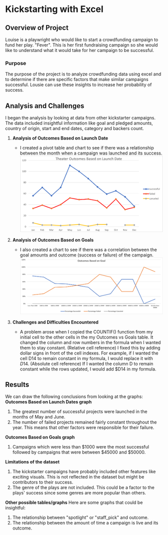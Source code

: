 # Kickstarting with Excel

## Overview of Project
Louise is a playwright who would like to start a crowdfunding campaign to fund her play. "Fever". This is her first fundraising campaign so she would like to understand what it would take for her campaign to be successful.

### Purpose
The purpose of the project is to analyze crowdfunding data using excel and to determine if there are specific factors that make similar campaigns successful. Lousie can use these insights to increase her probability of success.

## Analysis and Challenges
I began the analysis by looking at data from other kickstarter campaigns. The data included insightful information like goal and pledged amounts, country of origin, start and end dates, category and backers count.                     
1. **Analysis of Outcomes Based on Launch Date**
      - I created a pivot table and chart to see if there was a relationship between the month when a campaign was launched and its success. 
      ![Theater_Outcomes_vs_Launch](https://github.com/Kee2u/Bootcamp-Module1-Kickstarter-Analysis/blob/main/resources/Theater_Outcomes_vs_Launch.png?raw=true)
      
2. **Analysis of Outcomes Based on Goals**
      - I also created a chart to see if there was a correlation between the goal amounts and outcome (success or failure) of the campaign.
      ![Outcomes_vs_Goals](https://github.com/Kee2u/Bootcamp-Module1-Kickstarter-Analysis/blob/main/resources/Outcomes_vs_Goals.png?raw=true)
      
3. **Challenges and Difficulties Encountered**
     - A problem arose when I copied the COUNTIF() function from my initial cell to the other cells in the my Outcomes vs Goals table. It changed the column and row numbers            in the formula when I wanted them to stay constant. (Relative cell reference) I fixed this by adding dollar signs in front of the cell indexes. For example, if I                wanted the cell D14 to remain constant in my formula, I would replace it with $D$14. (Absolute cell reference) If I wanted the column D to remain constant while the rows        updated, I would add $D14 in my formula.

## Results

We can draw the following conclusions from looking at the graphs:
**Outcomes Based on Launch Dates graph**
1. The greatest number of successful projects were launched in the months of May and June. 
2. The number of failed projects remained fairly constant throughout the year. This means that other factors were responsible for their failure.

**Outcomes Based on Goals graph**
1. Campaigns which were less than $1000 were the most successful followed by campaigns that were between $45000 and $50000.

**Limitations of the dataset**
1. The kickstarter campaigns have probably included other features like exciting visuals. This is not reflected in the dataset but might be contributors to their success.
2. The genre of the plays are not included. This could be a factor to the plays' success since some genres are more popular than others.

**Other possible tables/graphs**
Here are some graphs that could be insightful:
1. The relationship between "spotlight" or "staff_pick" and outcome.
2. The relationship between the amount of time a campaign is live and its outcome.
